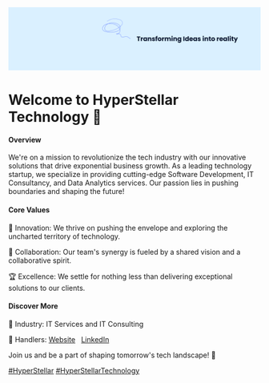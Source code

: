 ![Profile Banner HyperStellar Technology](https://github.com/hyperstellar-io/.github/blob/main/images/banner.png)

# Welcome to HyperStellar Technology 🌟

#### Overview

We're on a mission to revolutionize the tech industry with our innovative solutions that drive exponential business growth. As a leading technology startup, we specialize in providing cutting-edge Software Development, IT Consultancy, and Data Analytics services. Our passion lies in pushing boundaries and shaping the future!

#### Core Values

🔧 Innovation: We thrive on pushing the envelope and exploring the uncharted territory of technology.

🤝 Collaboration: Our team's synergy is fueled by a shared vision and a collaborative spirit.

🏆 Excellence: We settle for nothing less than delivering exceptional solutions to our clients.

#### Discover More

🏢 Industry: IT Services and IT Consulting

🔗 Handlers: [Website](https://hyperstellar-io.github.io/www/) &nbsp; [LinkedIn](https://linkedin.com/company/hyperstellar)

Join us and be a part of shaping tomorrow's tech landscape! 🚀 

[#HyperStellar](https://linkedin.com/company/hyperstellar) [#HyperStellarTechnology](https://linkedin.com/company/hyperstellar)
